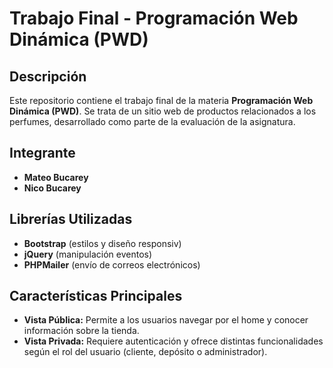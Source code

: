 # Trabajo Final - Programación Web Dinámica (PWD)

## Descripción
Este repositorio contiene el trabajo final de la materia **Programación Web Dinámica (PWD)**. Se trata de un sitio web de productos relacionados a los perfumes, desarrollado como parte de la evaluación de la asignatura.

## Integrante
- **Mateo Bucarey**
- **Nico Bucarey**

## Librerías Utilizadas
- **Bootstrap** (estilos y diseño responsiv)
- **jQuery** (manipulación eventos)
- **PHPMailer** (envío de correos electrónicos)

## Características Principales
- **Vista Pública:** Permite a los usuarios navegar por el home y conocer información sobre la tienda.
- **Vista Privada:** Requiere autenticación y ofrece distintas funcionalidades según el rol del usuario (cliente, depósito o administrador).